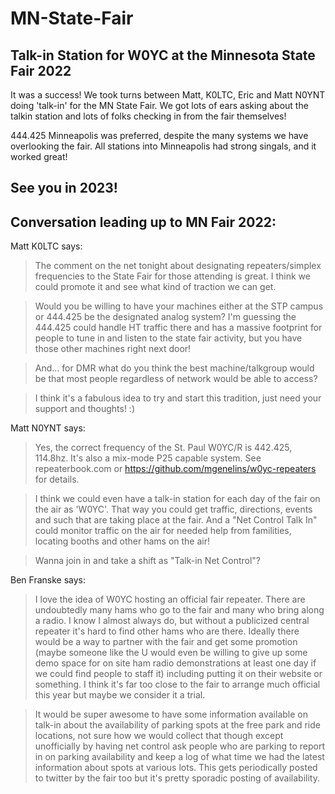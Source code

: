 # MN-State-Fair
## Talk-in Station for W0YC at the Minnesota State Fair 2022
It was a success! We took turns between Matt, K0LTC, Eric and Matt N0YNT doing 'talk-in' for the MN State Fair. We got lots of ears asking about the talkin station and lots of folks checking in from the fair themselves!

444.425 Minneapolis was preferred, despite the many systems we have overlooking the fair. All stations into Minneapolis had strong singals, and it worked great!

See you in 2023!
-----

## Conversation leading up to MN Fair 2022:
Matt K0LTC says:

>The comment on the net tonight about designating repeaters/simplex frequencies to the State Fair for those attending is great. I think we could promote it and see what kind of traction we can get. 

>Would you be willing to have your machines either at the STP campus or 444.425 be the designated analog system? I'm guessing the 444.425 could handle HT traffic there and has a massive footprint for people to tune in and listen to the state fair activity, but you have those other machines right next door!

>And... for DMR what do you think the best machine/talkgroup would be that most people regardless of network would be able to access? 

>I think it's a fabulous idea to try and start this tradition, just need your support and thoughts! :) 

Matt N0YNT says:

>Yes, the correct frequency of the St. Paul W0YC/R is 442.425, 114.8hz. It's also a mix-mode P25 capable system. See repeaterbook.com or https://github.com/mgenelins/w0yc-repeaters for details.

>I think we could even have a talk-in station for each day of the fair on the air as 'W0YC'. That way you could get traffic, directions, events and such that are taking place at the fair. And a "Net Control Talk In" could monitor traffic on the air for needed help from familities, locating booths and other hams on the air!

>Wanna join in and take a shift as "Talk-in Net Control"?


Ben Franske says:

>I love the idea of W0YC hosting an official fair repeater. There are undoubtedly many hams who go to the fair and many who bring along a radio. I know I almost always do, but without a publicized central repeater it's hard to find other hams who are there. Ideally there would be a way to partner with the fair and get some promotion (maybe someone like the U would even be willing to give up some demo space for on site ham radio demonstrations at least one day if we could find people to staff it) including putting it on their website or something. I think it's far too close to the fair to arrange much official this year but maybe we consider it a trial.

>It would be super awesome to have some information available on talk-in about the availability of parking spots at the free park and ride locations, not sure how we would collect that though except unofficially by having net control ask people who are parking to report in on parking availability and keep a log of what time we had the latest information about spots at various lots. This gets periodically posted to twitter by the fair too but it's pretty sporadic posting of availability.
